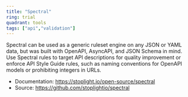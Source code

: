 ```yaml
---
title: "Spectral"
ring: trial
quadrant: tools
tags: ["api","validation"]
---
```

Spectral can be used as a generic ruleset engine on any JSON or YAML data, but was built with OpenAPI, AsyncAPI, and JSON Schema in mind. Use Spectral rules to target API descriptions for quality improvement or enforce API Style Guide rules, such as naming conventions for OpenAPI models or prohibiting integers in URLs.

- Documentation: https://stoplight.io/open-source/spectral
- Source: https://github.com/stoplightio/spectral
